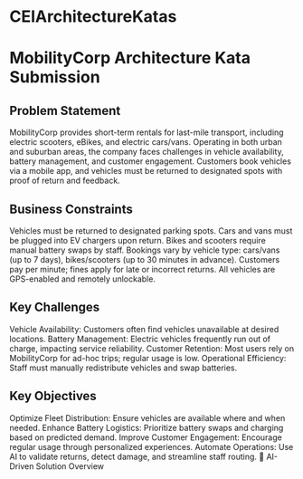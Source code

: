 # CEIArchitectureKatas


# MobilityCorp Architecture Kata Submission

## Problem Statement
MobilityCorp provides short-term rentals for last-mile transport, including electric scooters, eBikes, and electric cars/vans. Operating in both urban and suburban areas, the company faces challenges in vehicle availability, battery management, and customer engagement. Customers book vehicles via a mobile app, and vehicles must be returned to designated spots with proof of return and feedback.

## Business Constraints
Vehicles must be returned to designated parking spots.
Cars and vans must be plugged into EV chargers upon return.
Bikes and scooters require manual battery swaps by staff.
Bookings vary by vehicle type: cars/vans (up to 7 days), bikes/scooters (up to 30 minutes in advance).
Customers pay per minute; fines apply for late or incorrect returns.
All vehicles are GPS-enabled and remotely unlockable.

## Key Challenges
Vehicle Availability: Customers often find vehicles unavailable at desired locations.
Battery Management: Electric vehicles frequently run out of charge, impacting service reliability.
Customer Retention: Most users rely on MobilityCorp for ad-hoc trips; regular usage is low.
Operational Efficiency: Staff must manually redistribute vehicles and swap batteries.

## Key Objectives
Optimize Fleet Distribution: Ensure vehicles are available where and when needed.
Enhance Battery Logistics: Prioritize battery swaps and charging based on predicted demand.
Improve Customer Engagement: Encourage regular usage through personalized experiences.
Automate Operations: Use AI to validate returns, detect damage, and streamline staff routing.
🧠 AI-Driven Solution Overview

